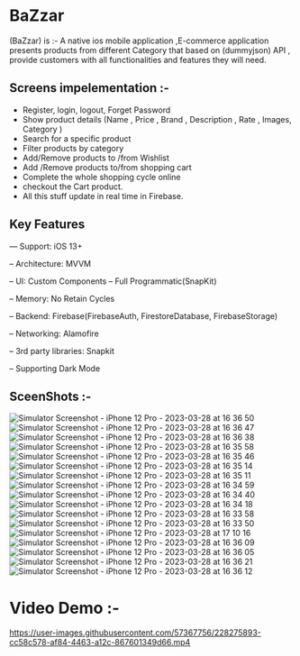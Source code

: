 # BaZzar
(BaZzar) is :-
A native ios mobile application ,E-commerce application presents products from different Category that based on (dummyjson) API , provide customers with all functionalities and features they will need.

## Screens impelementation :-
- Register, login, logout, Forget Password
- Show product details (Name , Price , Brand , Description , Rate , Images, Category )
- Search for a specific product
- Filter products by category
- Add/Remove products to /from Wishlist
- Add /Remove products to/from shopping cart
- Complete the whole shopping cycle online
-  checkout the Cart product.
-  All this stuff update in real time in Firebase.

## Key Features
— Support: iOS 13+

– Architecture: MVVM

– UI: Custom Components – Full Programmatic(SnapKit)

– Memory: No Retain Cycles

– Backend: Firebase(FirebaseAuth, FirestoreDatabase, FirebaseStorage)

– Networking: Alamofire

– 3rd party libraries: Snapkit

– Supporting Dark Mode


## SceenShots :-
![Simulator Screenshot - iPhone 12 Pro - 2023-03-28 at 16 36 50](https://user-images.githubusercontent.com/57367756/228286294-34703a0a-5cc2-432c-b9b1-ec955b1809a6.png)
![Simulator Screenshot - iPhone 12 Pro - 2023-03-28 at 16 36 47](https://user-images.githubusercontent.com/57367756/228286306-b1a90a07-8eee-4d49-80fc-52a3df6f67c0.png)
![Simulator Screenshot - iPhone 12 Pro - 2023-03-28 at 16 36 38](https://user-images.githubusercontent.com/57367756/228286070-2fa5d92e-3fe7-48c0-ae07-cb4d55b53a29.png)
![Simulator Screenshot - iPhone 12 Pro - 2023-03-28 at 16 35 58](https://user-images.githubusercontent.com/57367756/228286081-8dfbc87b-5662-4aa4-9e8c-397158b648f7.png)
![Simulator Screenshot - iPhone 12 Pro - 2023-03-28 at 16 35 46](https://user-images.githubusercontent.com/57367756/228286091-0aabae6b-78b6-4042-8367-2662c3ff8abf.png)
![Simulator Screenshot - iPhone 12 Pro - 2023-03-28 at 16 35 14](https://user-images.githubusercontent.com/57367756/228286095-ba00807c-5bc1-4917-a945-4fcb86dde237.png)
![Simulator Screenshot - iPhone 12 Pro - 2023-03-28 at 16 35 11](https://user-images.githubusercontent.com/57367756/228286103-9d7cc282-086e-4554-9303-dfa084234add.png)
![Simulator Screenshot - iPhone 12 Pro - 2023-03-28 at 16 34 59](https://user-images.githubusercontent.com/57367756/228286113-04fde410-aaec-408c-8640-a081d97c13df.png)
![Simulator Screenshot - iPhone 12 Pro - 2023-03-28 at 16 34 40](https://user-images.githubusercontent.com/57367756/228286116-a89fa5bd-d4a2-4915-8c52-124b7c5869ec.png)
![Simulator Screenshot - iPhone 12 Pro - 2023-03-28 at 16 34 18](https://user-images.githubusercontent.com/57367756/228286122-858b15b1-0777-4f90-8bb7-6738587de0e3.png)
![Simulator Screenshot - iPhone 12 Pro - 2023-03-28 at 16 33 58](https://user-images.githubusercontent.com/57367756/228286129-a8cd982c-85c8-45dc-9109-db5daf34f574.png)
![Simulator Screenshot - iPhone 12 Pro - 2023-03-28 at 16 33 50](https://user-images.githubusercontent.com/57367756/228286140-e52dd1c7-7a98-4f0b-83c1-28f6c452f6b9.png)
![Simulator Screenshot - iPhone 12 Pro - 2023-03-28 at 17 10 16](https://user-images.githubusercontent.com/57367756/228286146-b0f7de61-16e6-4e55-afd4-3a3013ae85ae.png)
![Simulator Screenshot - iPhone 12 Pro - 2023-03-28 at 16 36 09](https://user-images.githubusercontent.com/57367756/228286207-e11b78f7-667c-4b87-a793-1dff67b96695.png)
![Simulator Screenshot - iPhone 12 Pro - 2023-03-28 at 16 36 05](https://user-images.githubusercontent.com/57367756/228286218-372a768c-42b9-48cb-af4b-ab833c2e9620.png)
![Simulator Screenshot - iPhone 12 Pro - 2023-03-28 at 16 36 21](https://user-images.githubusercontent.com/57367756/228284794-5ef18d32-461c-465f-bad4-b3a6168a2c25.png)
![Simulator Screenshot - iPhone 12 Pro - 2023-03-28 at 16 36 12](https://user-images.githubusercontent.com/57367756/228284800-a63e20e7-3107-4ae5-8499-bef3a492c410.png)


# Video Demo :-
https://user-images.githubusercontent.com/57367756/228275893-cc58c578-af84-4463-a12c-867601349d66.mp4

